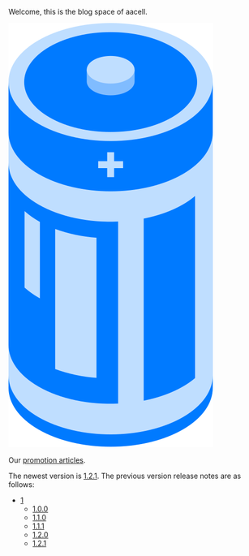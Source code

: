 Welcome, this is the blog space of aacell.

![logo](documentation/logo.svg)

Our [promotion articles](documentation/articles.md).

The newest version is [1.2.1](release-notes/1/1.2.1/). The previous version release notes are as follows:

- [1](release-notes/1/)
  - [1.0.0](release-notes/1/1.0.0/)
  - [1.1.0](release-notes/1/1.1.0/)
  - [1.1.1](release-notes/1/1.1.1/)
  - [1.2.0](release-notes/1/1.2.0/)
  - [1.2.1](release-notes/1/1.2.1/)

